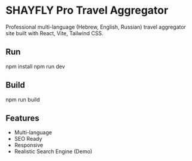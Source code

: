 
# SHAYFLY Pro Travel Aggregator

Professional multi-language (Hebrew, English, Russian) travel aggregator site built with React, Vite, Tailwind CSS.

## Run
npm install
npm run dev

## Build
npm run build

## Features
- Multi-language
- SEO Ready
- Responsive
- Realistic Search Engine (Demo)
